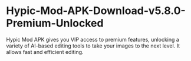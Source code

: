 # Hypic-Mod-APK-Download-v5.8.0-Premium-Unlocked
Hypic Mod APK gives you VIP access to premium features, unlocking a variety of AI-based editing tools to take your images to the next level. It allows fast and efficient editing.
